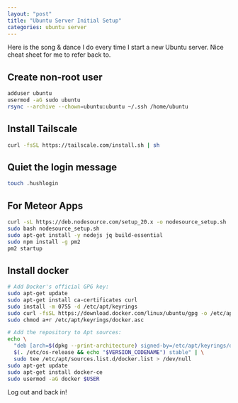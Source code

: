 ```yaml
---
layout: "post"
title: "Ubuntu Server Initial Setup"
categories: ubuntu server
---
```


Here is the song & dance I do every time I start a new Ubuntu server. Nice cheat sheet for me to refer back to.
<!--more-->

## Create non-root user

``` bash
adduser ubuntu
usermod -aG sudo ubuntu
rsync --archive --chown=ubuntu:ubuntu ~/.ssh /home/ubuntu
```

## Install Tailscale

``` bash
curl -fsSL https://tailscale.com/install.sh | sh
```

## Quiet the login message

``` bash
touch .hushlogin
```

## For Meteor Apps

``` bash
curl -sL https://deb.nodesource.com/setup_20.x -o nodesource_setup.sh
sudo bash nodesource_setup.sh
sudo apt-get install -y nodejs jq build-essential
sudo npm install -g pm2
pm2 startup
```

## Install docker

``` bash
# Add Docker's official GPG key:
sudo apt-get update
sudo apt-get install ca-certificates curl
sudo install -m 0755 -d /etc/apt/keyrings
sudo curl -fsSL https://download.docker.com/linux/ubuntu/gpg -o /etc/apt/keyrings/docker.asc
sudo chmod a+r /etc/apt/keyrings/docker.asc

# Add the repository to Apt sources:
echo \
  "deb [arch=$(dpkg --print-architecture) signed-by=/etc/apt/keyrings/docker.asc] https://download.docker.com/linux/ubuntu \
  $(. /etc/os-release && echo "$VERSION_CODENAME") stable" | \
  sudo tee /etc/apt/sources.list.d/docker.list > /dev/null
sudo apt-get update
sudo apt-get install docker-ce
sudo usermod -aG docker $USER
```
Log out and back in!